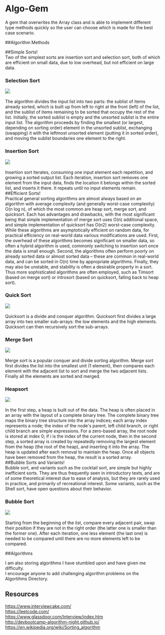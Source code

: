 # Algo-Gem


A gem that overwrites the Array class and is able to implement different type methods quickly so the user can choose which is made for the best case scenario.

##Algorithm Methods

##Simple Sorts!
<br>
Two of the simplest sorts are insertion sort and selection sort, both of which are efficient on small data, due to low overhead, but not efficient on large data.
<div>
  <h3>Selection Sort</h3>
  <img src="https://upload.wikimedia.org/wikipedia/commons/thumb/b/b0/Selection_sort_animation.gif/250px-Selection_sort_animation.gif">
</div>
<br>
The algorithm divides the input list into two parts: the sublist of items already sorted, which is built up from left to right at the front (left) of the list, and the sublist of items remaining to be sorted that occupy the rest of the list. Initially, the sorted sublist is empty and the unsorted sublist is the entire input list. The algorithm proceeds by finding the smallest (or largest, depending on sorting order) element in the unsorted sublist, exchanging (swapping) it with the leftmost unsorted element (putting it in sorted order), and moving the sublist boundaries one element to the right.
<br>
<div>
  <h3>Insertion Sort</h3>
  <img src="https://upload.wikimedia.org/wikipedia/commons/0/0f/Insertion-sort-example-300px.gif">
</div>
<br>
Insertion sort iterates, consuming one input element each repetition, and growing a sorted output list. Each iteration, insertion sort removes one element from the input data, finds the location it belongs within the sorted list, and inserts it there. It repeats until no input elements remain.
<br>
##Efficient Sorts!
<br>
Practical general sorting algorithms are almost always based on an algorithm with average complexity (and generally worst-case complexity) O(n log n), of which the most common are heap sort, merge sort, and quicksort. Each has advantages and drawbacks, with the most significant being that simple implementation of merge sort uses O(n) additional space, and simple implementation of quicksort has O(n2) worst-case complexity.
<br>
While these algorithms are asymptotically efficient on random data, for practical efficiency on real-world data various modifications are used. First, the overhead of these algorithms becomes significant on smaller data, so often a hybrid algorithm is used, commonly switching to insertion sort once the data is small enough. Second, the algorithms often perform poorly on already sorted data or almost sorted data – these are common in real-world data, and can be sorted in O(n) time by appropriate algorithms. Finally, they may also be unstable, and stability is often a desirable property in a sort. Thus more sophisticated algorithms are often employed, such as Timsort (based on merge sort) or introsort (based on quicksort, falling back to heap sort).
<div>
  <h3>Quick Sort</h3>
  <img src="https://upload.wikimedia.org/wikipedia/commons/6/6a/Sorting_quicksort_anim.gif">
<div>
<br>
Quicksort is a divide and conquer algorithm. Quicksort first divides a large array into two smaller sub-arrays: the low elements and the high elements. Quicksort can then recursively sort the sub-arrays.
<br>
<div>
  <h3>Merge Sort</h3>
  <img src="https://upload.wikimedia.org/wikipedia/commons/c/cc/Merge-sort-example-300px.gif">
<div>
<br>
Merge sort is a popular conquer and divide sorting algorithm. Merge sort first divides the list into the smallest unit (1 element), then compares each element with the adjacent list to sort and merge the two adjacent lists. Finally all the elements are sorted and merged.
<br>
<div>
  <h3>Heapsort</h3>
  <img src="https://upload.wikimedia.org/wikipedia/commons/1/1b/Sorting_heapsort_anim.gif">
<div>
<br>
In the first step, a heap is built out of the data. The heap is often placed in an array with the layout of a complete binary tree. The complete binary tree maps the binary tree structure into the array indices; each array index represents a node; the index of the node's parent, left child branch, or right child branch are simple expressions. For a zero-based array, the root node is stored at index 0; if i is the index of the current node, then in the second step, a sorted array is created by repeatedly removing the largest element from the heap (the root of the heap), and inserting it into the array. The heap is updated after each removal to maintain the heap. Once all objects have been removed from the heap, the result is a sorted array.
<br>
##Bubble Sorts and Variants!
<br>
Bubble sort, and variants such as the cocktail sort, are simple but highly inefficient sorts. They are thus frequently seen in introductory texts, and are of some theoretical interest due to ease of analysis, but they are rarely used in practice, and primarily of recreational interest. Some variants, such as the Shell sort, have open questions about their behavior.
<div>
  <h3>Bubble Sort</h3>
  <img src="https://upload.wikimedia.org/wikipedia/commons/c/c8/Bubble-sort-example-300px.gif">
<div>
<br>
 Starting from the beginning of the list, compare every adjacent pair, swap their position if they are not in the right order (the latter one is smaller than the former one). After each iteration, one less element (the last one) is needed to be compared until there are no more elements left to be compared.
<br>


##Algorithms

I am also storing algorithms I have stumbled upon and have given me difficulty.
<br>I encourage anyone to add challenging algorithm problems on the Algortihms Directory.



## Resources

https://www.interviewcake.com/
<br>https://leetcode.com/
<br>https://www.glassdoor.com/Interview/index.htm
<br>http://devbootcamp-algorithm-night.github.io/
<br>https://en.wikipedia.org/wiki/Sorting_algorithm
